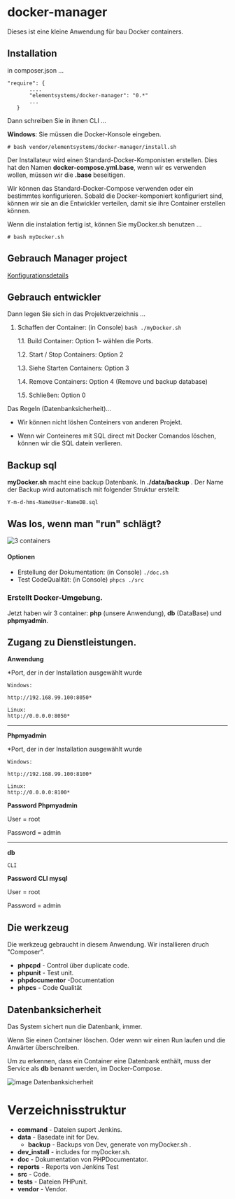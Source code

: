 # docker-manager

Dieses ist eine kleine Anwendung für bau Docker containers.

## Installation


in composer.json ...
```
"require": {
       ....
       "elementsystems/docker-manager": "0.*"
       ...
   }
```
Dann schreiben Sie in ihnen CLI ...

**Windows**: Sie müssen die Docker-Konsole eingeben.

```
# bash vendor/elementsystems/docker-manager/install.sh
```
Der Installateur wird einen Standard-Docker-Komponisten erstellen. Dies hat den Namen **docker-compose.yml.base**, wenn wir es verwenden wollen, müssen wir die **.base** beseitigen.

Wir können das Standard-Docker-Compose verwenden oder ein bestimmtes konfigurieren. Sobald die Docker-komponiert konfiguriert sind, können wir sie an die Entwickler verteilen, damit sie ihre Container erstellen können.

Wenn die instalation fertig ist, können Sie myDocker.sh benutzen ...

```
# bash myDocker.sh
```

## Gebrauch Manager project

[Konfigurationsdetails](https://github.com/ElementSystems/docker-manager/wiki)

## Gebrauch entwickler

Dann legen Sie sich in das Projektverzeichnis ...


1. Schaffen der Container: (in Console) ```bash ./myDocker.sh```

    1.1. Build Container: Option 1- wählen die Ports.

    1.2. Start / Stop Containers: Option 2

    1.3. Siehe Starten Containers: Option 3

    1.4. Remove Containers: Option 4 (Remove und backup database)

    1.5. Schließen: Option 0


Das Regeln (Datenbanksicherheit)...


- Wir können nicht löshen Conteiners von anderen Projekt.

- Wenn wir Conteineres mit SQL direct mit Docker Comandos löschen, können wir die SQL datein verlieren.


## Backup sql

**myDocker.sh** macht  eine backup Datenbank. In **./data/backup** . Der Name der Backup wird automatisch mit folgender Struktur erstellt:

```Y-m-d-hms-NameUser-NameDB.sql```



## Was los, wenn man "run" schlägt?


![3 containers](https://github.com/ElementSystems/docker-prototyp/blob/master/dev_install/info.jpg)

#### Optionen

- Erstellung der Dokumentation: (in Console) ```./doc.sh```
- Test CodeQualität: (in Console) ```phpcs ./src```


### Erstellt Docker-Umgebung.


Jetzt haben wir 3 container: **php** (unsere Anwendung), **db** (DataBase) und **phpmyadmin**.


## Zugang zu Dienstleistungen.

**Anwendung**

*Port, der in der Installation ausgewählt wurde

```
Windows:

http://192.168.99.100:8050*

Linux:
http://0.0.0.0:8050*
```
***

**Phpmyadmin**

*Port, der in der Installation ausgewählt wurde

```
Windows:

http://192.168.99.100:8100*

Linux:
http://0.0.0.0:8100*
```

**Password Phpmyadmin**

User = root

Password = admin

***

**db**
```
CLI
```

**Password CLI mysql**

User = root

Password = admin





## Die werkzeug

Die werkzeug gebraucht in diesem Anwendung. Wir installieren druch  "Composer".

- **phpcpd** - Control über duplicate code.
- **phpunit** - Test unit.
- **phpdocumentor** -Documentation
- **phpcs** - Code Qualität




## Datenbanksicherheit

Das System sichert nun die Datenbank, immer.

Wenn Sie einen Container löschen. Oder wenn wir einen Run laufen und die Anwärter überschreiben.

Um zu erkennen, dass ein Container eine Datenbank enthält, muss der Service als **db** benannt werden, im Docker-Compose.



![image Datenbanksicherheit](https://github.com/ElementSystems/docker-prototyp/blob/master/dev_install/info2.jpg)

# Verzeichnisstruktur

- **command** - Dateien suport Jenkins.
- **data** - Basedate init for Dev.
    - **backup** - Backups von Dev, generate von myDocker.sh .
- **dev_install** - includes for myDocker.sh.
- **doc** - Dokumentation von PHPDocumentator.
- **reports** - Reports von Jenkins Test
- **src** - Code.
- **tests** - Dateien PHPunit.
- **vendor** - Vendor.
